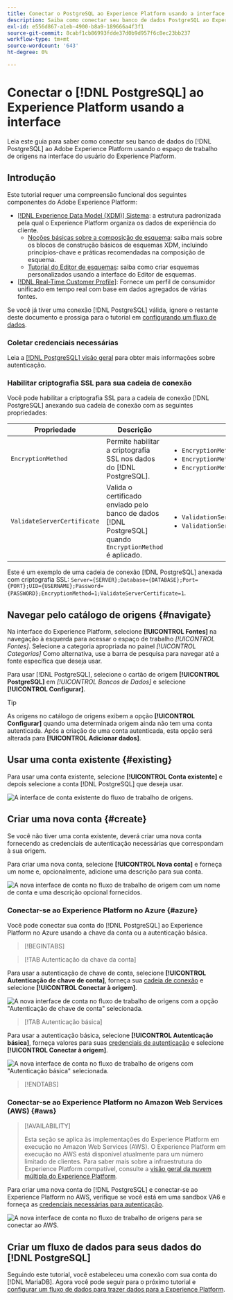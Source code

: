 ```yaml
---
title: Conectar o PostgreSQL ao Experience Platform usando a interface
description: Saiba como conectar seu banco de dados PostgreSQL ao Experience Platform usando o espaço de trabalho de origens na interface do usuário do Experience Platform.
exl-id: e556d867-a1eb-4900-b8a9-189666a4f3f1
source-git-commit: 8cabf1cb86993fdde37d0b9d957f6c8ec23bb237
workflow-type: tm+mt
source-wordcount: '643'
ht-degree: 0%

---
```


# Conectar o [!DNL PostgreSQL] ao Experience Platform usando a interface

Leia este guia para saber como conectar seu banco de dados do [!DNL PostgreSQL] ao Adobe Experience Platform usando o espaço de trabalho de origens na interface do usuário do Experience Platform.

## Introdução

Este tutorial requer uma compreensão funcional dos seguintes componentes do Adobe Experience Platform:

* [[!DNL Experience Data Model (XDM)] Sistema](../../../../../xdm/home.md): a estrutura padronizada pela qual o Experience Platform organiza os dados de experiência do cliente.
   * [Noções básicas sobre a composição de esquema](../../../../../xdm/schema/composition.md): saiba mais sobre os blocos de construção básicos de esquemas XDM, incluindo princípios-chave e práticas recomendadas na composição de esquema.
   * [Tutorial do Editor de esquemas](../../../../../xdm/tutorials/create-schema-ui.md): saiba como criar esquemas personalizados usando a interface do Editor de esquemas.
* [[!DNL Real-Time Customer Profile]](../../../../../profile/home.md): Fornece um perfil de consumidor unificado em tempo real com base em dados agregados de várias fontes.

Se você já tiver uma conexão [!DNL PostgreSQL] válida, ignore o restante deste documento e prossiga para o tutorial em [configurando um fluxo de dados](../../dataflow/databases.md).

### Coletar credenciais necessárias

Leia a [[!DNL PostgreSQL] visão geral](../../../../connectors/databases/postgres.md) para obter mais informações sobre autenticação.

### Habilitar criptografia SSL para sua cadeia de conexão

Você pode habilitar a criptografia SSL para a cadeia de conexão [!DNL PostgreSQL] anexando sua cadeia de conexão com as seguintes propriedades:

| Propriedade | Descrição | Exemplo |
| --- | --- | --- |
| `EncryptionMethod` | Permite habilitar a criptografia SSL nos dados do [!DNL PostgreSQL]. | <uL><li>`EncryptionMethod=0`(Desabilitado)</li><li>`EncryptionMethod=1`(Habilitado)</li><li>`EncryptionMethod=6`(RequestSSL)</li></ul> |
| `ValidateServerCertificate` | Valida o certificado enviado pelo banco de dados [!DNL PostgreSQL] quando `EncryptionMethod` é aplicado. | <uL><li>`ValidationServerCertificate=0`(Desabilitado)</li><li>`ValidationServerCertificate=1`(Habilitado)</li></ul> |

Este é um exemplo de uma cadeia de conexão [!DNL PostgreSQL] anexada com criptografia SSL: `Server={SERVER};Database={DATABASE};Port={PORT};UID={USERNAME};Password={PASSWORD};EncryptionMethod=1;ValidateServerCertificate=1`.

## Navegar pelo catálogo de origens {#navigate}

Na interface do Experience Platform, selecione **[!UICONTROL Fontes]** na navegação à esquerda para acessar o espaço de trabalho *[!UICONTROL Fontes]*. Selecione a categoria apropriada no painel *[!UICONTROL Categorias]* Como alternativa, use a barra de pesquisa para navegar até a fonte específica que deseja usar.

Para usar [!DNL PostgreSQL], selecione o cartão de origem **[!UICONTROL PostgreSQL]** em *[!UICONTROL Bancos de Dados]* e selecione **[!UICONTROL Configurar]**.

>[!TIP]
>
>As origens no catálogo de origens exibem a opção **[!UICONTROL Configurar]** quando uma determinada origem ainda não tem uma conta autenticada. Após a criação de uma conta autenticada, esta opção será alterada para **[!UICONTROL Adicionar dados]**.



## Usar uma conta existente {#existing}

Para usar uma conta existente, selecione **[!UICONTROL Conta existente]** e depois selecione a conta [!DNL PostgreSQL] que deseja usar.

![A interface de conta existente do fluxo de trabalho de origens.](../../../../images/tutorials/create/postgresql/catalog.png)

## Criar uma nova conta {#create}

Se você não tiver uma conta existente, deverá criar uma nova conta fornecendo as credenciais de autenticação necessárias que correspondam à sua origem.

Para criar uma nova conta, selecione **[!UICONTROL Nova conta]** e forneça um nome e, opcionalmente, adicione uma descrição para sua conta.

![A nova interface de conta no fluxo de trabalho de origem com um nome de conta e uma descrição opcional fornecidos.](../../../../images/tutorials/create/postgresql/existing.png)

### Conectar-se ao Experience Platform no Azure {#azure}

Você pode conectar sua conta do [!DNL PostgreSQL] ao Experience Platform no Azure usando a chave da conta ou a autenticação básica.

>[!BEGINTABS]

>[!TAB Autenticação da chave da conta]

Para usar a autenticação de chave de conta, selecione **[!UICONTROL Autenticação de chave de conta]**, forneça sua [cadeia de conexão](../../../../connectors/databases/postgres.md#azure) e selecione **[!UICONTROL Conectar à origem]**.

![A nova interface de conta no fluxo de trabalho de origens com a opção &quot;Autenticação de chave de conta&quot; selecionada.](../../../../images/tutorials/create/postgresql/account-key.png)

>[!TAB Autenticação básica]

Para usar a autenticação básica, selecione **[!UICONTROL Autenticação básica]**, forneça valores para suas [credenciais de autenticação](../../../../connectors/databases/postgres.md#azure) e selecione **[!UICONTROL Conectar à origem]**.

![A nova interface de conta no fluxo de trabalho de origens com &quot;Autenticação básica&quot; selecionada.](../../../../images/tutorials/create/postgresql/basic-auth.png)

>[!ENDTABS]

### Conectar-se ao Experience Platform no Amazon Web Services (AWS) {#aws}

>[!AVAILABILITY]
>
>Esta seção se aplica às implementações do Experience Platform em execução no Amazon Web Services (AWS). O Experience Platform em execução no AWS está disponível atualmente para um número limitado de clientes. Para saber mais sobre a infraestrutura do Experience Platform compatível, consulte a [visão geral da nuvem múltipla do Experience Platform](../../../../../landing/multi-cloud.md).

Para criar uma nova conta do [!DNL PostgreSQL] e conectar-se ao Experience Platform no AWS, verifique se você está em uma sandbox VA6 e forneça as [credenciais necessárias para autenticação](../../../../connectors/databases/postgres.md#aws).

![A nova interface de conta no fluxo de trabalho de origens para se conectar ao AWS.](../../../../images/tutorials/create/postgresql/basic-auth.png)

## Criar um fluxo de dados para seus dados do [!DNL PostgreSQL]

Seguindo este tutorial, você estabeleceu uma conexão com sua conta do [!DNL MariaDB]. Agora você pode seguir para o próximo tutorial e [configurar um fluxo de dados para trazer dados para a Experience Platform](../../dataflow/databases.md).
